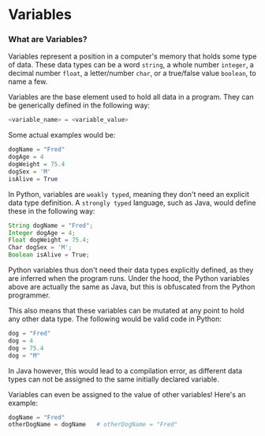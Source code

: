 # Variables

### What are Variables?

Variables represent a position in a computer's memory that holds some type of data. These data types can be a word ```string```, a whole number ```integer```, a decimal number ```float```, a letter/number ```char```, or a true/false value ```boolean```, to name a few. 

Variables are the base element used to hold all data in a program. They can be generically defined in the following way:

```python
<variable_name> = <variable_value>
```

Some actual examples would be:
```python
dogName = "Fred"             
dogAge = 4                   
dogWeight = 75.4           
dogSex = 'M'
isAlive = True                 
```

In Python, variables are ```weakly typed```, meaning they don't need an explicit data type definition. A ```strongly typed``` language, such as Java, would define these in the following way:

```java
String dogName = "Fred";
Integer dogAge = 4;
Float dogWeight = 75.4;
Char dogSex = 'M';
Boolean isAlive = True;
```

Python variables thus don't need their data types explicitly defined, as they are inferred when the program runs. Under the hood, the Python variables above are actually the same as Java, but this is obfuscated from the Python programmer.

This also means that these variables can be mutated at any point to hold any other data type. The following would be valid code in Python:

```python
dog = "Fred"
dog = 4
dog = 75.4
dog = "M"
```

In Java however, this would lead to a compilation error, as different data types can not be assigned to the same initially declared variable.

Variables can even be assigned to the value of other variables! Here's an example:

```python
dogName = "Fred"            
otherDogName = dogName   # otherDogName = "Fred"
```

